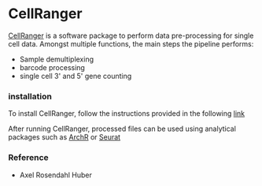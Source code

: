 # CellRanger

[CellRanger](https://www.10xgenomics.com/support/software/cell-ranger/latest) is a software package to perform data pre-processing for single cell data. Amongst multiple functions, the main steps the pipeline performs: 

- Sample demultiplexing
- barcode processing
- single cell 3' and 5' gene counting

### installation
To install CellRanger, follow the instructions provided in the following [link](https://www.10xgenomics.com/support/software/cell-ranger/latest/tutorials/cr-tutorial-in)


After running CellRanger, processed files can be used using analytical packages such as [ArchR](https://bbglab.github.io/bbgwiki/Methods/Sequencing/singleCell/ArchR_scATAC-seq/) or [Seurat](https://bbglab.github.io/bbgwiki/Methods/Sequencing/singleCell/Seurat_scRNA_seq/)



### Reference
- Axel Rosendahl Huber